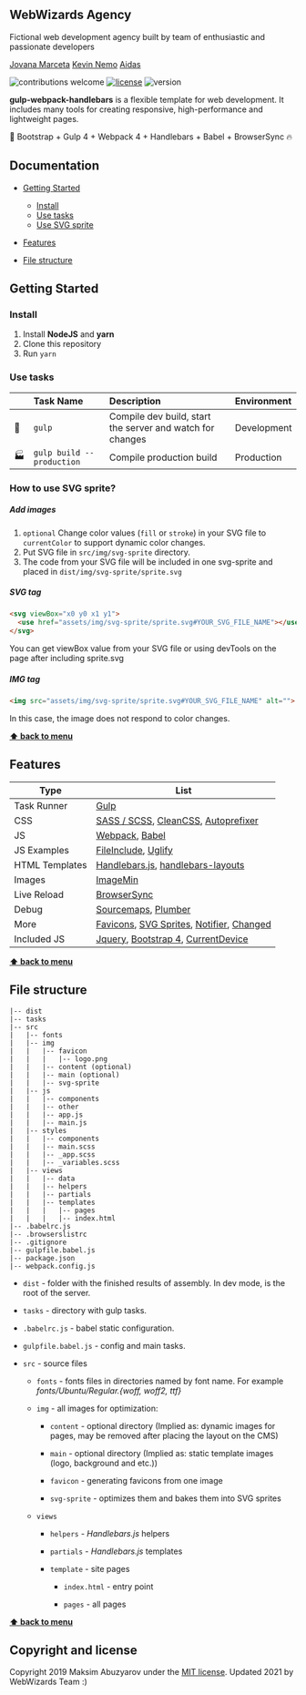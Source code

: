 ## WebWizards Agency

Fictional web development agency built by team of enthusiastic and passionate developers

[Jovana Marceta](https://github.com/jovana-marceta)
[Kevin Nemo](https://github.com/kevin-nemo74)
[Aidas](https://github.com/elnino97)

![contributions welcome](https://img.shields.io/badge/contributions-welcome-brightgreen.svg?style=flat)
[![license](https://img.shields.io/github/license/maksabuzyarov/gulp-webpack-handlebars)](https://github.com/maksabuzyarov/gulp-webpack-handlebars/blob/master/LICENSE)
![version](https://img.shields.io/github/package-json/v/maksabuzyarov/gulp-webpack-handlebars)

**gulp-webpack-handlebars** is a flexible template for web development. It includes many tools for creating responsive, high-performance and lightweight pages.

:rocket: Bootstrap + Gulp 4 + Webpack 4 + Handlebars + Babel + BrowserSync :fire:



## Documentation

* [Getting Started](#getting-started)
  * [Install](#install)
  * [Use tasks](#use-tasks)
  * [Use SVG sprite](#how-to-use-svg-sprite)
  
* [Features](#features)
* [File structure](#file-structure)


## Getting Started

### Install

1. Install **NodeJS** and **yarn**
2. Clone this repository
3. Run `yarn`


### Use tasks

|                | Task Name                                    | Description                                               | Environment |
| -------------- | :------------------------------------------- | :-------------------------------------------------------- | :---------- |
| :construction: | `gulp`                     | Compile dev build, start the server and watch for changes | Development |
| :factory:      |  `gulp build --production` | Compile production build                                  | Production  |


### How to use SVG sprite?

##### Add images

1. `optional` Change color values (`fill` or `stroke`) in your SVG file to `currentColor` to support dynamic color changes.
2. Put SVG file in `src/img/svg-sprite` directory.
3. The code from your SVG file will be included in one svg-sprite and placed in `dist/img/svg-sprite/sprite.svg`

##### SVG tag

```html
<svg viewBox="x0 y0 x1 y1">
  <use href="assets/img/svg-sprite/sprite.svg#YOUR_SVG_FILE_NAME"></use>
</svg>
```

You can get viewBox value from your SVG file or using devTools on the page after including sprite.svg

##### IMG tag

```html
<img src="assets/img/svg-sprite/sprite.svg#YOUR_SVG_FILE_NAME" alt="">
```

In this case, the image does not respond to color changes.

**[⬆ back to menu](#documentation)**

## Features

| Type           | List                                                         |
| -------------- | ------------------------------------------------------------ |
| Task Runner    | [Gulp](https://www.npmjs.com/package/gulp)                   |
| CSS            | [SASS / SCSS](https://www.npmjs.com/package/gulp-sass), [CleanCSS](https://www.npmjs.com/package/gulp-clean-css), [Autoprefixer](https://www.npmjs.com/package/gulp-autoprefixer) |
| JS             | [Webpack](https://www.npmjs.com/package/webpack), [Babel](https://www.npmjs.com/package/babel-loader) |
| JS Examples    | [FileInclude](https://www.npmjs.com/package/gulp-file-include), [Uglify](https://www.npmjs.com/package/gulp-uglify) |
| HTML Templates | [Handlebars.js](https://www.npmjs.com/package/handlebars), [handlebars-layouts](https://github.com/shannonmoeller/handlebars-layouts) |
| Images         | [ImageMin](https://www.npmjs.com/package/gulp-imagemin)      |
| Live Reload    | [BrowserSync](https://www.npmjs.com/package/browser-sync)    |
| Debug          | [Sourcemaps](https://www.npmjs.com/package/gulp-sourcemaps), [Plumber](https://www.npmjs.com/package/gulp-plumber) |
| More           | [Favicons](https://www.npmjs.com/package/favicons), [SVG Sprites](https://www.npmjs.com/package/gulp-svg-sprite), [Notifier](https://www.npmjs.com/package/node-notifier), [Changed](https://www.npmjs.com/package/gulp-changed) |
| Included JS    | [Jquery](https://www.npmjs.com/package/jquery), [Bootstrap 4](https://www.npmjs.com/package/bootstrap), [CurrentDevice](https://www.npmjs.com/package/current-device) |

**[⬆ back to menu](#documentation)**

## File structure

```
|-- dist
|-- tasks
|-- src
|   |-- fonts
|   |-- img
|   |   |-- favicon
|   |   |   |-- logo.png
|   |   |-- content (optional)
|   |   |-- main (optional)
|   |   |-- svg-sprite
|   |-- js
|   |   |-- components
|   |   |-- other
|   |   |-- app.js
|   |   |-- main.js
|   |-- styles
|   |   |-- components
|   |   |-- main.scss
|   |   |-- _app.scss
|   |   |-- _variables.scss
|   |-- views
|   |   |-- data
|   |   |-- helpers
|   |   |-- partials
|   |   |-- templates
|   |   |   |-- pages
|   |   |   |-- index.html
|-- .babelrc.js
|-- .browserslistrc
|-- .gitignore
|-- gulpfile.babel.js
|-- package.json
|-- webpack.config.js
```

- `dist` - folder with the finished results of assembly. In dev mode, is the root of the server.

- `tasks` -  directory with gulp tasks.

- `.babelrc.js` - babel static configuration.

- `gulpfile.babel.js` - config and main tasks.

- `src` - source files

  - `fonts` - fonts files in directories named by font name. For example *fonts/Ubuntu/Regular.{woff, woff2, ttf}*

  - `img` - all images for optimization:

    - `content` - optional directory (Implied as: dynamic images for pages, may be removed after placing the layout on the CMS)
    - `main` - optional directory (Implied as: static template images (logo, background and etc.))
    - `favicon` -  generating favicons from one image

    - `svg-sprite` - optimizes them and bakes them into SVG sprites

  - `views` 

    - `helpers` - *Handlebars.js* helpers

    - `partials` - *Handlebars.js* templates

    - `template` - site pages

      - `index.html` - entry point

      - `pages` - all pages

**[⬆ back to menu](#documentation)** 

## Copyright and license

Copyright 2019 Maksim Abuzyarov under the [MIT license](http://opensource.org/licenses/MIT).
Updated 2021 by WebWizards Team :)
